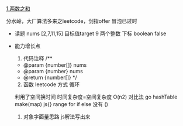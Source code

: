 [1.两数之和](https://leetcode-cn.com/problems/two-sum/)

分水岭，大厂算法多来之leetcode，剑指offer
冒泡已过时
 
- 读题
    nums [2,7,11,15]  目标值target 9
    两个整数   下标
    boolean    false

- 能力增长点
    1. 代码注释
    /**
    * @param {number[]} nums 
    * @param {number} nums 
    * @return {number[]}
    */
    2. 函数
    leetcode 方式
    循环

    利用了空间换时间
    时间复杂度=空间复杂度
    O(n2)
    对比法 go hashTable make(map) js{}
    range for
    if else 没有 ()

    1. 对象字面量思路 js解法写出来